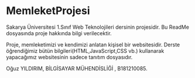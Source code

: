 # MemleketProjesi

Sakarya Üniversitesi 1.Sınıf Web Teknolojileri dersinin projesidir. Bu ReadMe dosyasında proje hakkında bilgi verilecektir.

Proje, memleketimizi ve kendimizi anlatan kişisel bir websitesidir. Derste öğrendiğimiz bütün bilgileri(HTML,JavaScript,CSS vb.) kullanarak yapacağımız websitesinin sadece tanıtım dosyasıdır.

Oğuz YILDIRIM, BİLGİSAYAR MÜHENDİSLİĞİ , B181210085.
